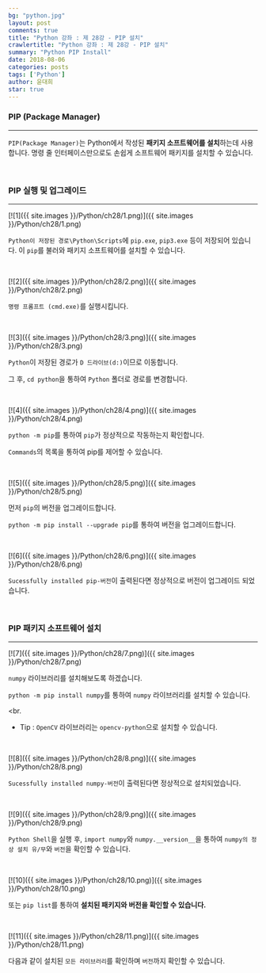 ```yaml
---
bg: "python.jpg"
layout: post
comments: true
title: "Python 강좌 : 제 28강 - PIP 설치"
crawlertitle: "Python 강좌 : 제 28강 - PIP 설치"
summary: "Python PIP Install"
date: 2018-08-06
categories: posts
tags: ['Python']
author: 윤대희
star: true
---
```


### PIP (Package Manager) ###
----------
`PIP(Package Manager)`는 Python에서 작성된 **패키지 소프트웨어를 설치**하는데 사용합니다. 명령 줄 인터페이스만으로도 손쉽게 소프트웨어 패키지를 설치할 수 있습니다.

<br>

### PIP 실행 및 업그레이드 ###
----------
[![1]({{ site.images }}/Python/ch28/1.png)]({{ site.images }}/Python/ch28/1.png)

`Python이 저장된 경로\Python\Scripts`에 `pip.exe`, `pip3.exe` 등이 저장되어 있습니다.  이 `pip`를 불러와 패키지 소프트웨어를 설치할 수 있습니다.

<br>

[![2]({{ site.images }}/Python/ch28/2.png)]({{ site.images }}/Python/ch28/2.png)

`명령 프롬프트 (cmd.exe)`를 실행시킵니다.

<br>

[![3]({{ site.images }}/Python/ch28/3.png)]({{ site.images }}/Python/ch28/3.png)

`Python`이 저장된 경로가 `D 드라이브(d:)`이므로  이동합니다.

그 후, `cd python`을 통하여 `Python` 폴더로 경로를 변경합니다.

<br>

[![4]({{ site.images }}/Python/ch28/4.png)]({{ site.images }}/Python/ch28/4.png)

`python -m pip`를 통하여 `pip`가 정상적으로 작동하는지 확인합니다.

`Commands`의 목록을 통하여 pip를 제어할 수 있습니다.

<br>

[![5]({{ site.images }}/Python/ch28/5.png)]({{ site.images }}/Python/ch28/5.png)

먼저 `pip`의 버전을 업그레이드합니다.

`python -m pip install --upgrade pip`를 통하여 버전을 업그레이드합니다.

<br>

[![6]({{ site.images }}/Python/ch28/6.png)]({{ site.images }}/Python/ch28/6.png)

`Sucessfully installed pip-버전`이 출력된다면 정상적으로 버전이 업그레이드 되었습니다.


<br>

### PIP 패키지 소프트웨어 설치 ###
----------
[![7]({{ site.images }}/Python/ch28/7.png)]({{ site.images }}/Python/ch28/7.png)

`numpy` 라이브러리를 설치해보도록 하겠습니다.

`python -m pip install numpy`를 통하여 `numpy` 라이브러리를 설치할 수 있습니다.

<br.

* Tip : `OpenCV` 라이브러리는 `opencv-python`으로 설치할 수 있습니다.

<br>

[![8]({{ site.images }}/Python/ch28/8.png)]({{ site.images }}/Python/ch28/8.png)

`Sucessfully installed numpy-버전`이 출력된다면 정상적으로 설치되었습니다.

<br>

[![9]({{ site.images }}/Python/ch28/9.png)]({{ site.images }}/Python/ch28/9.png)

`Python Shell`을 실행 후, `import numpy`와 `numpy.__version__`을 통하여 `numpy의 정상 설치 유/무`와 `버전`을 확인할 수 있습니다.

<br>

[![10]({{ site.images }}/Python/ch28/10.png)]({{ site.images }}/Python/ch28/10.png)

또는 `pip list`를 통하여 **설치된 패키지와 버전을 확인할 수 있습니다.**

<br>

[![11]({{ site.images }}/Python/ch28/11.png)]({{ site.images }}/Python/ch28/11.png)

다음과 같이 설치된 `모든 라이브러리`를 확인하며 `버전`까지 확인할 수 있습니다.
